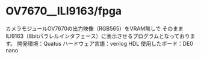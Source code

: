 # OV7670__ILI9163/fpga
カメラモジュールOV7670の出力映像（RGB565）をVRAM無しで
そのままILI9163（8bitパラレルインタフェース）に表示させるプログラムとなっております。
開発環境：Quatus
ハードウェア言語：verilog HDL
使用したボード：DE0　nano


